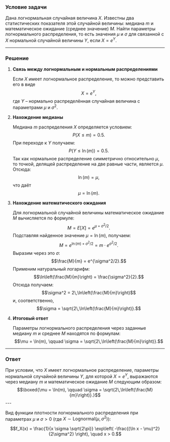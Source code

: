 ### Условие задачи

Дана логнормальная случайная величина $X$. Известны два статистических показателя этой случайной величины: медиана $m$ и математическое ожидание (среднее значение) $M$. Найти параметры логнормального распределения, то есть значения $\mu$ и $\sigma$ для связанной с $X$ нормальной случайной величины $Y$, если $X = e^Y$.

---

### Решение

1. **Связь между логнормальным и нормальным распределениями**

   Если $X$ имеет логнормальное распределение, то можно представить его в виде
   $$X = e^Y,$$
   где $Y$ – нормально распределённая случайная величина с параметрами $\mu$ и $\sigma^2$.

2. **Нахождение медианы**

   Медиана $m$ распределения $X$ определяется условием:
   $$P(X \le m) = 0.5.$$
   При переходе к $Y$ получаем:
   $$P\bigl(Y \le \ln(m)\bigr) = 0.5.$$
   Так как нормальное распределение симметрично относительно $\mu$, то точкой, делящей распределение на две равные части, является $\mu$. Отсюда:
   $$\ln(m) = \mu,$$
   что даёт
   $$\mu = \ln(m).$$

3. **Нахождение математического ожидания**

   Для логнормальной случайной величины математическое ожидание $M$ вычисляется по формуле:
   $$M = E[X] = e^{\mu + \sigma^2/2}.$$
   Подставляя найденное значение $\mu = \ln(m)$, получаем:
   $$M = e^{\ln(m) + \sigma^2/2} = m\cdot e^{\sigma^2/2}.$$
   Выразим через это $\sigma$:
   $$\frac{M}{m} = e^{\sigma^2/2}.$$
   Применим натуральный логарифм:
   $$\ln\left(\frac{M}{m}\right) = \frac{\sigma^2}{2}.$$
   Отсюда получаем:
   $$\sigma^2 = 2\,\ln\left(\frac{M}{m}\right)$$
   и, соответственно,
   $$\sigma = \sqrt{2\,\ln\left(\frac{M}{m}\right)}.$$

4. **Итоговый ответ**

   Параметры логнормального распределения через заданные медиану $m$ и среднее $M$ находятся по формулам:
   $$\mu = \ln(m), \qquad \sigma = \sqrt{2\,\ln\left(\frac{M}{m}\right)}.$$

---

### Ответ

При условии, что $X$ имеет логнормальное распределение, параметры нормальной случайной величины $Y$, для которой $X = e^Y$, выражаются через медиану $m$ и математическое ожидание $M$ следующим образом:
$$\boxed{\mu = \ln(m), \qquad \sigma = \sqrt{2\,\ln\left(\frac{M}{m}\right)}.}$$---

Вид функции плотности логнормального распределения при параметрах $\mu$ и $\sigma > 0$ (где $X \sim \text{Lognormal}(\mu, \sigma^2)$):

$$f_X(x) = \frac{1}{x \sigma \sqrt{2\pi}} \exp\left( -\frac{(\ln x - \mu)^2}{2\sigma^2} \right), \quad x > 0.$$